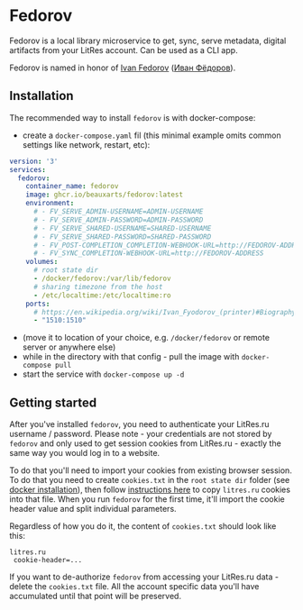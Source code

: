 # Fedorov

Fedorov is a local library microservice to get, sync, serve metadata, digital artifacts from your LitRes account. Can be used as a CLI app.

Fedorov is named in honor of [Ivan Fedorov](https://en.wikipedia.org/wiki/Ivan_Fyodorov_(printer)) ([Иван Фёдоров](https://ru.wikipedia.org/wiki/Иван_Фёдоров)).

## Installation

The recommended way to install `fedorov` is with docker-compose:

- create a `docker-compose.yaml` fil (this minimal example omits common settings like network, restart, etc):

```yaml
version: '3'
services:
  fedorov:
    container_name: fedorov
    image: ghcr.io/beauxarts/fedorov:latest
    environment:
      # - FV_SERVE_ADMIN-USERNAME=ADMIN-USERNAME
      # - FV_SERVE_ADMIN-PASSWORD=ADMIN-PASSWORD
      # - FV_SERVE_SHARED-USERNAME=SHARED-USERNAME
      # - FV_SERVE_SHARED-PASSWORD=SHARED-PASSWORD
      # - FV_POST-COMPLETION_COMPLETION-WEBHOOK-URL=http://FEDOROV-ADDRESS
      # - FV_SYNC_COMPLETION-WEBHOOK-URL=http://FEDOROV-ADDRESS
    volumes:
      # root state dir
      - /docker/fedorov:/var/lib/fedorov
      # sharing timezone from the host
      - /etc/localtime:/etc/localtime:ro
    ports:
      # https://en.wikipedia.org/wiki/Ivan_Fyodorov_(printer)#Biography
      - "1510:1510"
```
- (move it to location of your choice, e.g. `/docker/fedorov` or remote server or anywhere else)
- while in the directory with that config - pull the image with `docker-compose pull`
- start the service with `docker-compose up -d`

## Getting started

After you've installed `fedorov`, you need to authenticate your LitRes.ru username / password.
Please note - your credentials are not stored by `fedorov` and only used to get session cookies from LitRes.ru -
exactly the same way you would log in to a website.

To do that you'll need to import your cookies from existing browser session. To do that you need to create `cookies.txt` in the `root state dir` folder (see [docker installation](#Installation)),
then follow [instructions here](https://github.com/boggydigital/coost#copying-session-cookies-from-an-existing-browser-session) to copy `litres.ru` cookies into that file. When you run `fedorov` for the first time, it'll import the cookie header value and split individual parameters.

Regardless of how you do it, the content of `cookies.txt` should look like this:

```text
litres.ru
 cookie-header=...
```

If you want to de-authorize `fedorov` from accessing your LitRes.ru data - delete the `cookies.txt` file. All the account specific data you'll have accumulated until that point will be preserved. 